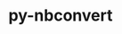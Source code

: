 ---
title: "py-nbconvert"
layout: cache
categories: [package, develop-2024-12-08]
meta: {"versions": ["7.14.1"], "compilers": ["gcc@=11.1.0", "gcc@=11.4.0", "gcc@=9.4.0", "oneapi@=2024.2.1"], "oss": ["ubuntu20.04", "ubuntu22.04"], "platforms": ["linux"], "targets": ["neoverse_v1", "neoverse_v2", "ppc64le", "x86_64_v3"], "stacks": ["data-vis-sdk", "e4s", "e4s-neoverse-v2", "e4s-neoverse_v1", "e4s-oneapi", "e4s-power", "root"], "num_specs": 23, "num_specs_by_stack": {"e4s-power": 5, "root": 23, "data-vis-sdk": 1, "e4s-neoverse_v1": 5, "e4s-neoverse-v2": 2, "e4s": 5, "e4s-oneapi": 5}}
spec_details: [{"hash": "4nnqu32imafpxrb4jynq3iomop7ci6td", "compiler": "gcc@=9.4.0", "versions": ["7.14.1"], "os": "ubuntu20.04", "platform": "linux", "target": "ppc64le", "variants": ["build_system=python_pip", "+serve"], "stacks": ["e4s-power", "root"], "size": "-", "tarball": "https://binaries.spack.io/develop-2024-12-08/build_cache/linux-ubuntu20.04-ppc64le/gcc-9.4.0/py-nbconvert-7.14.1/linux-ubuntu20.04-ppc64le-gcc-9.4.0-py-nbconvert-7.14.1-4nnqu32imafpxrb4jynq3iomop7ci6td.spack"}, {"hash": "lcdruk67a6jx7xymup7czxe2qjkwzylw", "compiler": "gcc@=9.4.0", "versions": ["7.14.1"], "os": "ubuntu20.04", "platform": "linux", "target": "ppc64le", "variants": ["build_system=python_pip", "+serve"], "stacks": ["e4s-power", "root"], "size": "-", "tarball": "https://binaries.spack.io/develop-2024-12-08/build_cache/linux-ubuntu20.04-ppc64le/gcc-9.4.0/py-nbconvert-7.14.1/linux-ubuntu20.04-ppc64le-gcc-9.4.0-py-nbconvert-7.14.1-lcdruk67a6jx7xymup7czxe2qjkwzylw.spack"}, {"hash": "6yxvrfrgdzzqq42fik5q2tbnldilzjse", "compiler": "gcc@=9.4.0", "versions": ["7.14.1"], "os": "ubuntu20.04", "platform": "linux", "target": "ppc64le", "variants": ["build_system=python_pip", "+serve"], "stacks": ["e4s-power", "root"], "size": "-", "tarball": "https://binaries.spack.io/develop-2024-12-08/build_cache/linux-ubuntu20.04-ppc64le/gcc-9.4.0/py-nbconvert-7.14.1/linux-ubuntu20.04-ppc64le-gcc-9.4.0-py-nbconvert-7.14.1-6yxvrfrgdzzqq42fik5q2tbnldilzjse.spack"}, {"hash": "bgfb55j4ugnsk4c42a5s3mhb32lw6j2d", "compiler": "gcc@=9.4.0", "versions": ["7.14.1"], "os": "ubuntu20.04", "platform": "linux", "target": "ppc64le", "variants": ["build_system=python_pip", "+serve"], "stacks": ["e4s-power", "root"], "size": "-", "tarball": "https://binaries.spack.io/develop-2024-12-08/build_cache/linux-ubuntu20.04-ppc64le/gcc-9.4.0/py-nbconvert-7.14.1/linux-ubuntu20.04-ppc64le-gcc-9.4.0-py-nbconvert-7.14.1-bgfb55j4ugnsk4c42a5s3mhb32lw6j2d.spack"}, {"hash": "75cpzwova6eajcdxggnpo7vnfz2xu2d6", "compiler": "gcc@=9.4.0", "versions": ["7.14.1"], "os": "ubuntu20.04", "platform": "linux", "target": "ppc64le", "variants": ["build_system=python_pip", "+serve"], "stacks": ["e4s-power", "root"], "size": "-", "tarball": "https://binaries.spack.io/develop-2024-12-08/build_cache/linux-ubuntu20.04-ppc64le/gcc-9.4.0/py-nbconvert-7.14.1/linux-ubuntu20.04-ppc64le-gcc-9.4.0-py-nbconvert-7.14.1-75cpzwova6eajcdxggnpo7vnfz2xu2d6.spack"}, {"hash": "l5aitw5cnm3ge7h4oupv33d7eg3r3eqj", "compiler": "gcc@=11.1.0", "versions": ["7.14.1"], "os": "ubuntu20.04", "platform": "linux", "target": "x86_64_v3", "variants": ["build_system=python_pip", "+serve"], "stacks": ["root", "data-vis-sdk"], "size": "-", "tarball": "https://binaries.spack.io/develop-2024-12-08/build_cache/linux-ubuntu20.04-x86_64_v3/gcc-11.1.0/py-nbconvert-7.14.1/linux-ubuntu20.04-x86_64_v3-gcc-11.1.0-py-nbconvert-7.14.1-l5aitw5cnm3ge7h4oupv33d7eg3r3eqj.spack"}, {"hash": "unlhexckcyxk5h2lozlmd7qqyplkrvod", "compiler": "gcc@=11.4.0", "versions": ["7.14.1"], "os": "ubuntu22.04", "platform": "linux", "target": "neoverse_v1", "variants": ["build_system=python_pip", "+serve"], "stacks": ["e4s-neoverse_v1", "root"], "size": "-", "tarball": "https://binaries.spack.io/develop-2024-12-08/build_cache/linux-ubuntu22.04-neoverse_v1/gcc-11.4.0/py-nbconvert-7.14.1/linux-ubuntu22.04-neoverse_v1-gcc-11.4.0-py-nbconvert-7.14.1-unlhexckcyxk5h2lozlmd7qqyplkrvod.spack"}, {"hash": "owd3i4owkm7hclheblfrhknhoxdp6v46", "compiler": "gcc@=11.4.0", "versions": ["7.14.1"], "os": "ubuntu22.04", "platform": "linux", "target": "neoverse_v1", "variants": ["build_system=python_pip", "+serve"], "stacks": ["e4s-neoverse_v1", "root"], "size": "-", "tarball": "https://binaries.spack.io/develop-2024-12-08/build_cache/linux-ubuntu22.04-neoverse_v1/gcc-11.4.0/py-nbconvert-7.14.1/linux-ubuntu22.04-neoverse_v1-gcc-11.4.0-py-nbconvert-7.14.1-owd3i4owkm7hclheblfrhknhoxdp6v46.spack"}, {"hash": "w2q7oztqjiyiqsmywvylaojnfedmewep", "compiler": "gcc@=11.4.0", "versions": ["7.14.1"], "os": "ubuntu22.04", "platform": "linux", "target": "neoverse_v1", "variants": ["build_system=python_pip", "+serve"], "stacks": ["e4s-neoverse_v1", "root"], "size": "-", "tarball": "https://binaries.spack.io/develop-2024-12-08/build_cache/linux-ubuntu22.04-neoverse_v1/gcc-11.4.0/py-nbconvert-7.14.1/linux-ubuntu22.04-neoverse_v1-gcc-11.4.0-py-nbconvert-7.14.1-w2q7oztqjiyiqsmywvylaojnfedmewep.spack"}, {"hash": "n67lmyvzzu4wt7syqofovfuwov4va2jb", "compiler": "gcc@=11.4.0", "versions": ["7.14.1"], "os": "ubuntu22.04", "platform": "linux", "target": "neoverse_v1", "variants": ["build_system=python_pip", "+serve"], "stacks": ["e4s-neoverse_v1", "root"], "size": "-", "tarball": "https://binaries.spack.io/develop-2024-12-08/build_cache/linux-ubuntu22.04-neoverse_v1/gcc-11.4.0/py-nbconvert-7.14.1/linux-ubuntu22.04-neoverse_v1-gcc-11.4.0-py-nbconvert-7.14.1-n67lmyvzzu4wt7syqofovfuwov4va2jb.spack"}, {"hash": "kl6euxzo4jcar7ug6774hgzqslxxx76v", "compiler": "gcc@=11.4.0", "versions": ["7.14.1"], "os": "ubuntu22.04", "platform": "linux", "target": "neoverse_v1", "variants": ["build_system=python_pip", "+serve"], "stacks": ["e4s-neoverse_v1", "root"], "size": "-", "tarball": "https://binaries.spack.io/develop-2024-12-08/build_cache/linux-ubuntu22.04-neoverse_v1/gcc-11.4.0/py-nbconvert-7.14.1/linux-ubuntu22.04-neoverse_v1-gcc-11.4.0-py-nbconvert-7.14.1-kl6euxzo4jcar7ug6774hgzqslxxx76v.spack"}, {"hash": "565ncg3epxrvr53y3mvzwc6glhlsjxtt", "compiler": "gcc@=11.4.0", "versions": ["7.14.1"], "os": "ubuntu22.04", "platform": "linux", "target": "neoverse_v2", "variants": ["build_system=python_pip", "+serve"], "stacks": ["e4s-neoverse-v2", "root"], "size": "-", "tarball": "https://binaries.spack.io/develop-2024-12-08/build_cache/linux-ubuntu22.04-neoverse_v2/gcc-11.4.0/py-nbconvert-7.14.1/linux-ubuntu22.04-neoverse_v2-gcc-11.4.0-py-nbconvert-7.14.1-565ncg3epxrvr53y3mvzwc6glhlsjxtt.spack"}, {"hash": "eqk3sly4olo3al2jyislbrkpxhk4p2fb", "compiler": "gcc@=11.4.0", "versions": ["7.14.1"], "os": "ubuntu22.04", "platform": "linux", "target": "neoverse_v2", "variants": ["build_system=python_pip", "+serve"], "stacks": ["e4s-neoverse-v2", "root"], "size": "-", "tarball": "https://binaries.spack.io/develop-2024-12-08/build_cache/linux-ubuntu22.04-neoverse_v2/gcc-11.4.0/py-nbconvert-7.14.1/linux-ubuntu22.04-neoverse_v2-gcc-11.4.0-py-nbconvert-7.14.1-eqk3sly4olo3al2jyislbrkpxhk4p2fb.spack"}, {"hash": "ckygcjrvbx7oiqhj2vunp4nn3rccn3eh", "compiler": "gcc@=11.4.0", "versions": ["7.14.1"], "os": "ubuntu22.04", "platform": "linux", "target": "x86_64_v3", "variants": ["build_system=python_pip", "+serve"], "stacks": ["e4s", "root"], "size": "-", "tarball": "https://binaries.spack.io/develop-2024-12-08/build_cache/linux-ubuntu22.04-x86_64_v3/gcc-11.4.0/py-nbconvert-7.14.1/linux-ubuntu22.04-x86_64_v3-gcc-11.4.0-py-nbconvert-7.14.1-ckygcjrvbx7oiqhj2vunp4nn3rccn3eh.spack"}, {"hash": "4dncqdvt3gnqpxzcpqm2l5bqi2yanxyb", "compiler": "gcc@=11.4.0", "versions": ["7.14.1"], "os": "ubuntu22.04", "platform": "linux", "target": "x86_64_v3", "variants": ["build_system=python_pip", "+serve"], "stacks": ["e4s", "root"], "size": "-", "tarball": "https://binaries.spack.io/develop-2024-12-08/build_cache/linux-ubuntu22.04-x86_64_v3/gcc-11.4.0/py-nbconvert-7.14.1/linux-ubuntu22.04-x86_64_v3-gcc-11.4.0-py-nbconvert-7.14.1-4dncqdvt3gnqpxzcpqm2l5bqi2yanxyb.spack"}, {"hash": "bcwozfh47hgqtux5xjrnnznmiusg3hwl", "compiler": "gcc@=11.4.0", "versions": ["7.14.1"], "os": "ubuntu22.04", "platform": "linux", "target": "x86_64_v3", "variants": ["build_system=python_pip", "+serve"], "stacks": ["e4s", "root"], "size": "-", "tarball": "https://binaries.spack.io/develop-2024-12-08/build_cache/linux-ubuntu22.04-x86_64_v3/gcc-11.4.0/py-nbconvert-7.14.1/linux-ubuntu22.04-x86_64_v3-gcc-11.4.0-py-nbconvert-7.14.1-bcwozfh47hgqtux5xjrnnznmiusg3hwl.spack"}, {"hash": "ozhun5kmq5u7m7skddykzsiq6mp3n5en", "compiler": "gcc@=11.4.0", "versions": ["7.14.1"], "os": "ubuntu22.04", "platform": "linux", "target": "x86_64_v3", "variants": ["build_system=python_pip", "+serve"], "stacks": ["e4s", "root"], "size": "-", "tarball": "https://binaries.spack.io/develop-2024-12-08/build_cache/linux-ubuntu22.04-x86_64_v3/gcc-11.4.0/py-nbconvert-7.14.1/linux-ubuntu22.04-x86_64_v3-gcc-11.4.0-py-nbconvert-7.14.1-ozhun5kmq5u7m7skddykzsiq6mp3n5en.spack"}, {"hash": "5qju7iirbizwuamkmtvkg7qkycirtzo4", "compiler": "gcc@=11.4.0", "versions": ["7.14.1"], "os": "ubuntu22.04", "platform": "linux", "target": "x86_64_v3", "variants": ["build_system=python_pip", "+serve"], "stacks": ["e4s", "root"], "size": "-", "tarball": "https://binaries.spack.io/develop-2024-12-08/build_cache/linux-ubuntu22.04-x86_64_v3/gcc-11.4.0/py-nbconvert-7.14.1/linux-ubuntu22.04-x86_64_v3-gcc-11.4.0-py-nbconvert-7.14.1-5qju7iirbizwuamkmtvkg7qkycirtzo4.spack"}, {"hash": "77ltbdkq7hdf4rsriu4on57bhex6ndde", "compiler": "oneapi@=2024.2.1", "versions": ["7.14.1"], "os": "ubuntu22.04", "platform": "linux", "target": "x86_64_v3", "variants": ["build_system=python_pip", "+serve"], "stacks": ["e4s-oneapi", "root"], "size": "-", "tarball": "https://binaries.spack.io/develop-2024-12-08/build_cache/linux-ubuntu22.04-x86_64_v3/oneapi-2024.2.1/py-nbconvert-7.14.1/linux-ubuntu22.04-x86_64_v3-oneapi-2024.2.1-py-nbconvert-7.14.1-77ltbdkq7hdf4rsriu4on57bhex6ndde.spack"}, {"hash": "ga3crbdp7y2pegqflnkhwbz5blwoysor", "compiler": "oneapi@=2024.2.1", "versions": ["7.14.1"], "os": "ubuntu22.04", "platform": "linux", "target": "x86_64_v3", "variants": ["build_system=python_pip", "+serve"], "stacks": ["e4s-oneapi", "root"], "size": "-", "tarball": "https://binaries.spack.io/develop-2024-12-08/build_cache/linux-ubuntu22.04-x86_64_v3/oneapi-2024.2.1/py-nbconvert-7.14.1/linux-ubuntu22.04-x86_64_v3-oneapi-2024.2.1-py-nbconvert-7.14.1-ga3crbdp7y2pegqflnkhwbz5blwoysor.spack"}, {"hash": "56eaitzcle3kjsfz77wfuuaux6z7rgi2", "compiler": "oneapi@=2024.2.1", "versions": ["7.14.1"], "os": "ubuntu22.04", "platform": "linux", "target": "x86_64_v3", "variants": ["build_system=python_pip", "+serve"], "stacks": ["e4s-oneapi", "root"], "size": "-", "tarball": "https://binaries.spack.io/develop-2024-12-08/build_cache/linux-ubuntu22.04-x86_64_v3/oneapi-2024.2.1/py-nbconvert-7.14.1/linux-ubuntu22.04-x86_64_v3-oneapi-2024.2.1-py-nbconvert-7.14.1-56eaitzcle3kjsfz77wfuuaux6z7rgi2.spack"}, {"hash": "t2saq433x6m4mwv7msjbh6mjoobzxxtd", "compiler": "oneapi@=2024.2.1", "versions": ["7.14.1"], "os": "ubuntu22.04", "platform": "linux", "target": "x86_64_v3", "variants": ["build_system=python_pip", "+serve"], "stacks": ["e4s-oneapi", "root"], "size": "-", "tarball": "https://binaries.spack.io/develop-2024-12-08/build_cache/linux-ubuntu22.04-x86_64_v3/oneapi-2024.2.1/py-nbconvert-7.14.1/linux-ubuntu22.04-x86_64_v3-oneapi-2024.2.1-py-nbconvert-7.14.1-t2saq433x6m4mwv7msjbh6mjoobzxxtd.spack"}, {"hash": "44obte3kat6ua7uniddspl2as7s5b6je", "compiler": "oneapi@=2024.2.1", "versions": ["7.14.1"], "os": "ubuntu22.04", "platform": "linux", "target": "x86_64_v3", "variants": ["build_system=python_pip", "+serve"], "stacks": ["e4s-oneapi", "root"], "size": "-", "tarball": "https://binaries.spack.io/develop-2024-12-08/build_cache/linux-ubuntu22.04-x86_64_v3/oneapi-2024.2.1/py-nbconvert-7.14.1/linux-ubuntu22.04-x86_64_v3-oneapi-2024.2.1-py-nbconvert-7.14.1-44obte3kat6ua7uniddspl2as7s5b6je.spack"}]
---